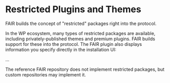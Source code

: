 # Restricted Plugins and Themes

FAIR builds the concept of "restricted" packages right into the protocol.

In the WP ecosystem, many types of restricted packages are available, including privately-published themes and premium plugins. FAIR builds support for these into the protocol. The FAIR plugin also displays information you specify directly in the installation UI:

...

The reference FAIR repository does not implement restricted packages, but custom repositories may implement it.
